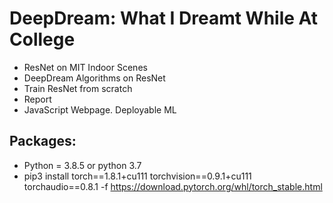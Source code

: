 # DeepDream: What I Dreamt While At College

- ResNet on MIT Indoor Scenes
- DeepDream Algorithms on ResNet
- Train ResNet from scratch
- Report
- JavaScript Webpage. Deployable ML

## Packages:
- Python = 3.8.5 or python 3.7
- pip3 install torch==1.8.1+cu111 torchvision==0.9.1+cu111 torchaudio==0.8.1 -f https://download.pytorch.org/whl/torch_stable.html